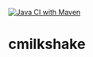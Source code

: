 [![Java CI with Maven](https://github.com/TW2/cmilkshake/actions/workflows/maven.yml/badge.svg)](https://github.com/TW2/cmilkshake/actions/workflows/maven.yml)

# cmilkshake

